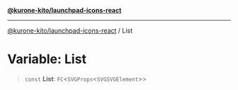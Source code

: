 [**@kurone-kito/launchpad-icons-react**](../README.md)

***

[@kurone-kito/launchpad-icons-react](../globals.md) / List

# Variable: List

> `const` **List**: `FC`\<`SVGProps`\<`SVGSVGElement`\>\>

